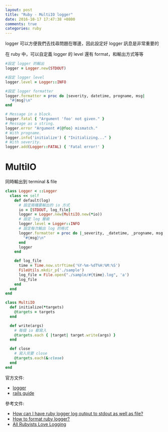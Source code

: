 ```yaml
---
layout: post
title: "Ruby - MultiIO logger"
date: 2016-10-17 17:47:38 +0800
comments: true
categories: ruby
---
```


logger 可以方便我們去找尋問題在哪邊，因此設定好 logger 訊息是非常重要的

<!-- more -->

在 ruby 中，可以自定義 logger 的 level 還有 format，和輸出方式等等

```ruby
#設定 logger 的輸出
logger = Logger.new(STDOUT)

#設定 logger level
logger.level = Logger::INFO

#設定 logger formatter
logger.formatter = proc do |severity, datetime, progname, msg|
  "#{msg}\n"
end
```

```ruby
# Message in a block.
logger.fatal { "Argument 'foo' not given." }
# Message as a string.
logger.error "Argument #{@foo} mismatch."
# With progname.
logger.info('initialize') { "Initializing..." }
# With severity.
logger.add(Logger::FATAL) { 'Fatal error!' }
```

# MultiIO

同時輸出到 terminal & file

```ruby
class Logger < ::Logger
  class << self
    def default(log)
      # 設定兩種要輸出的 io 方式
      io = [STDOUT, log_file]
      logger = Logger.new(MultiIO.new(*io))
      # 設定 log 層級
      logger.level = Logger::INFO
      # 設定每次輸出 log 的格式
      logger.formatter = proc do |_severity, _datetime, _progname, msg|
        "#{msg}\n"
      end
      logger
    end

    def log_file
      time = Time.now.strftime('%Y-%m-%dT%H:%M:%S')
      FileUtils.mkdir_p('./sample')
      log_file = File.open("./sample/#{time}.log", 'a')
      log_file
    end
  end
end
```

```ruby
class MultiIO
  def initialize(*targets)
    @targets = targets
  end

  def write(args)
  	# 每個 io 都寫入
    @targets.each { |target| target.write(args) }
  end

  def close
    # 寫入完要 close
    @targets.each(&:close)
  end
end
```


官方文件:

* [logger](https://ruby-doc.org/stdlib-2.1.0/libdoc/logger/rdoc/Logger.html)
* [rails guide](http://rails.ruby.tw/debugging_rails_applications.html#logger)

參考文件:

* [How can I have ruby logger log output to stdout as well as file?](http://stackoverflow.com/questions/6407141/how-can-i-have-ruby-logger-log-output-to-stdout-as-well-as-file)
* [How to format ruby logger?](http://stackoverflow.com/questions/14382252/how-to-format-ruby-logger)
* [All Rubyists Love Logging](https://www.sitepoint.com/rubyists-love-logging/)
